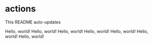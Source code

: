 # actions

This README auto-updates

<!-- Content below this line is auto-generated -->

Hello, world!
Hello, world!
Hello, world!
Hello, world!
Hello, world!
Hello, world!
Hello, world!
